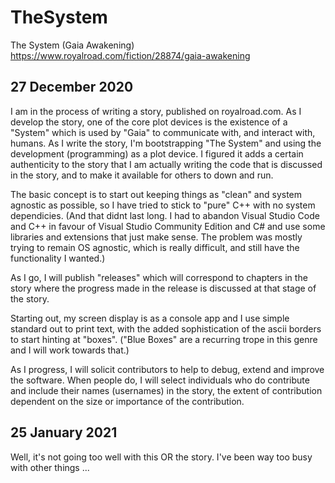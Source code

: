 # TheSystem
The System (Gaia Awakening)
https://www.royalroad.com/fiction/28874/gaia-awakening

## 27 December 2020

I am in the process of writing a story, published on royalroad.com. As I develop the story, one of the core plot devices is the existence of a "System" which is used by "Gaia" to communicate with, and interact with, humans.
As I write the story, I'm bootstrapping "The System" and using the development (programming) as a plot device. I figured it adds a certain authenticity to the story that I am actually writing the code that is discussed in the story, and to make it available for others to down and run.

The basic concept is to start out keeping things as "clean" and system agnostic as possible, so I have tried to stick to "pure" C++ with no system dependicies. (And that didnt last long. I had to abandon Visual Studio Code and C++ in favour of Visual Studio Community Edition and C# and use some libraries and extensions that just make sense. The problem was mostly trying to remain OS agnostic, which is really difficult, and still have the functionality I wanted.)

As I go, I will publish "releases" which will correspond to chapters in the story where the progress made in the release is discussed at that stage of the story.

Starting out, my screen display is as a console app and I use simple standard out to print text, with the added sophistication of the ascii borders to start hinting at "boxes". ("Blue Boxes" are a recurring trope in this genre and I will work towards that.) 

As I progress, I will solicit contributors to help to debug, extend and improve the software. When people do, I will select individuals who do contribute and include their names (usernames) in the story, the extent of contribution dependent on the size or importance of the contribution.

## 25 January 2021

Well, it's not going too well with this OR the story. I've been way too busy with other things ...

